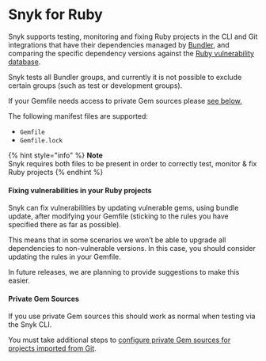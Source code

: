 # Snyk for Ruby

Snyk supports testing, monitoring and fixing Ruby projects in the CLI and Git integrations that have their dependencies managed by [Bundler](https://bundler.io/), and comparing the specific dependency versions against the [Ruby vulnerability database](https://snyk.io/vuln?type=rubygems). 

Snyk tests all Bundler groups, and currently it is not possible to exclude certain groups \(such as test or development groups\).

If your Gemfile needs access to private Gem sources please [see below.]()

The following manifest files are supported:

* `Gemfile`
* `Gemfile.lock`

{% hint style="info" %}
**Note**  
Snyk requires both files to be present in order to correctly test, monitor & fix Ruby projects
{% endhint %}

#### Fixing vulnerabilities in your Ruby projects

Snyk can fix vulnerabilities by updating vulnerable gems, using bundle update, after modifying your Gemfile \(sticking to the rules you have specified there as far as possible\).

This means that in some scenarios we won’t be able to upgrade all dependencies to non-vulnerable versions. In this case, you should consider updating the rules in your Gemfile.

In future releases, we are planning to provide suggestions to make this easier.

#### **Private Gem Sources**

If you use private Gem sources this should work as normal when testing via the Snyk CLI.

You must take additional steps to [configure private Gem sources for projects imported from Git](https://support.snyk.io/hc/en-us/articles/360013742557).   


